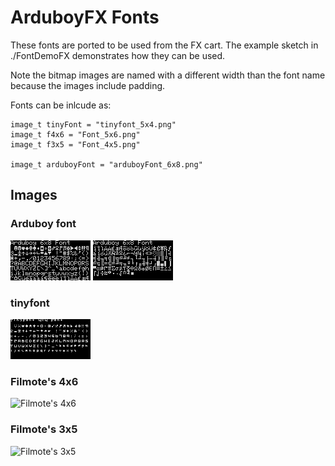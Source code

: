 # ArduboyFX Fonts

These fonts are ported to be used from the FX cart.  The example sketch in ./FontDemoFX demonstrates how they can be used.

Note the bitmap images are named with a different width than the font name because the images include padding.

Fonts can be inlcude as:

```
image_t tinyFont = "tinyfont_5x4.png"
image_t f4x6 = "Font_5x6.png"
image_t f3x5 = "Font_4x5.png"

image_t arduboyFont = "arduboyFont_6x8.png"
```
## Images
### Arduboy font
![Arduboy font page 1](https://github.com/FreezingSnail/ArduboyFXFonts/blob/main/Example_Images/ArduboyFontPage1.png?raw=true)
![Arduboy font page 2](https://github.com/FreezingSnail/ArduboyFXFonts/blob/main/Example_Images/ArduboyFontPage2.png?raw=true)
### tinyfont
![tinyfont](https://github.com/FreezingSnail/ArduboyFXFonts/blob/main/Example_Images/TinyFont.png?raw=true)
### Filmote's 4x6
![Filmote's 4x6](https://github.com/FreezingSnail/ArduboyFXFonts/blob/main/Example_Images/Filmotes4x6.png?raw=true)
### Filmote's 3x5
![Filmote's 3x5](https://github.com/FreezingSnail/ArduboyFXFonts/blob/main/Example_Images/Filmotes3x5.png?raw=true)
